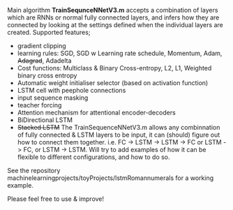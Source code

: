 Main algorithm **TrainSequnceNNetV3.m** accepts a combination of layers which are RNNs or normal fully connected layers, and infers how they are connected by looking at the settings defined when the individual layers are created.
Supported features;
- gradient clipping
- learning rules: SGD, SGD w Learning rate schedule, Momentum, Adam, ~~Adagrad~~, Adadelta
- Cost functions: Multiclass & Binary Cross-entropy, L2, L1, Weighted binary cross entropy
- Automatic weight initialiser selector (based on activation function)
- LSTM cell with peephole connections
- input sequence masking
- teacher forcing
- Attention mechanism for attentional encoder-decoders
- BiDirectional LSTM
- ~~Stacked LSTM~~
The TrainSequenceNNetV3.m allows any combinnation of fully connected & LSTM layers to be input, it can (should) figure out how to connect them together. i.e. FC -> LSTM -> LSTM -> FC or LSTM -> FC, or LSTM -> LSTM. 
Will try to add examples of how it can be flexible to different configurations, and how to do so.

See the repository machinelearningprojects/toyProjects/lstmRomannumerals for a working example. 

Please feel free to use & improve!
